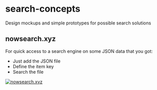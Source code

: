# search-concepts
Design mockups and simple prototypes for possible search solutions


## nowsearch.xyz
For quick access to a search engine on some JSON data that you got:

* Just add the JSON file
* Define the item key
* Search the file

[![nowsearch.xyz](https://img.youtube.com/vi/7AxEkIjMjS8/0.jpg)](https://www.youtube.com/watch?v=7AxEkIjMjS8)

